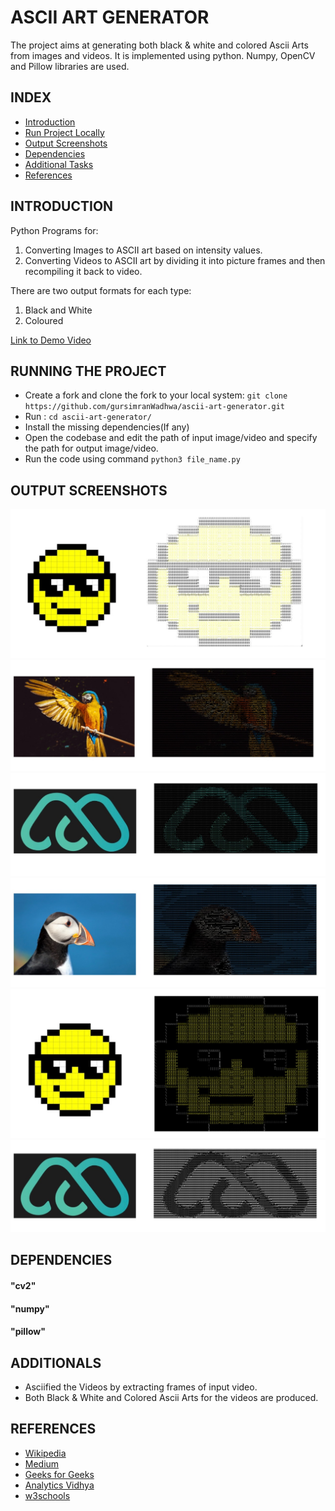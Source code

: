 # ASCII ART GENERATOR
The project aims at generating both black & white and colored Ascii Arts from images and videos. It is implemented using python. Numpy, OpenCV and Pillow libraries are used.
## INDEX
  * [Introduction](#introduction)
  * [Run Project Locally](#localSetup)
  * [Output Screenshots](#screenshots)
  * [Dependencies](#depend)
  * [Additional Tasks](#tasks)
  * [References](#references)

## <a name="introduction"></a>INTRODUCTION
Python Programs for:
1. Converting Images to ASCII art based on intensity values.
2. Converting Videos to ASCII art by dividing it into picture frames and then recompiling it back to video.

There are two output formats for each type:
1. Black and White
2. Coloured 

<a href = "https://drive.google.com/file/d/1T9hfReE6Yvq7wRyOvfGleK0Djk7vLDPg/view?usp=sharing">Link to Demo Video</a>

## <a name="localSetup"></a>RUNNING THE PROJECT
 * Create a fork and clone the fork to your local system: ``` git clone https://github.com/gursimranWadhwa/ascii-art-generator.git ```
 * Run : ``` cd ascii-art-generator/ ```
 * Install the missing dependencies(If any)
 * Open the codebase and edit the path of input image/video and specify the path for output image/video.
 * Run the code using command ``` python3 file_name.py ```


## <a name="screenshots"></a>OUTPUT SCREENSHOTS
<img src="./readme/11.jpeg">
<img src="./readme/22.jpeg">
<img src="./readme/33.jpeg">
<img src="./readme/44.jpeg">
<img src="./readme/55.jpeg">
<img src="./readme/66.jpeg">

## <a name="depend"></a>DEPENDENCIES
#### "cv2"
#### "numpy"
#### "pillow"

## <a name="tasks"></a>ADDITIONALS
* Asciified the Videos by extracting frames of input video.
* Both Black & White and Colored Ascii Arts for the videos are produced.

## <a name="references"></a>REFERENCES
* <a href="https://en.wikipedia.org/wiki/ASCII_art#Types_and_styles">Wikipedia</a>
* <a href="https://alekya3.medium.com/how-images-are-stored-in-a-computer-f364d11b4e93">Medium</a>
* <a href="https://www.geeksforgeeks.org/opencv-python-tutorial/">Geeks for Geeks</a>
* <a href="https://www.analyticsvidhya.com/blog/2021/03/grayscale-and-rgb-format-for-storing-images/">Analytics Vidhya</a>
* <a href="https://www.w3schools.com/python/numpy/numpy_intro.asp">w3schools</a>
